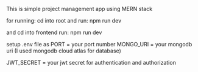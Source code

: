 This is simple project management app using MERN stack


for running:
cd into root and run:
npm run dev

and
cd into frontend
run:
npm run dev

setup .env file as
PORT = your port number
MONGO_URI = your mongodb uri (I used mongodb cloud atlas for database)

JWT_SECRET = your jwt secret for authentication and authorization
